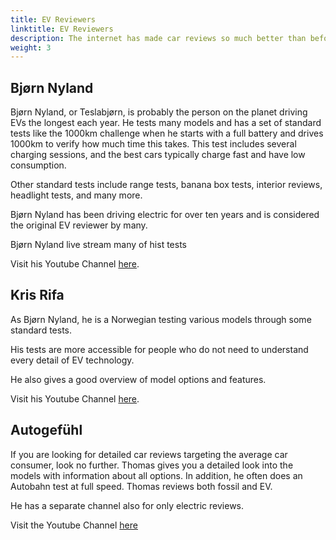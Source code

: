 ```yaml
---
title: EV Reviewers
linktitle: EV Reviewers
description: The internet has made car reviews so much better than before. On TV, you might get a 2-3 minute review for a specific model in some Car show, but with youtube and online reviews, you can get hours of materials for each EV model. EVKX.net has some favorite reviewers that give you the best EV reviews. 
weight: 3
---
```



## Bjørn Nyland

Bjørn Nyland, or Teslabjørn, is probably the person on the planet driving EVs the longest each year. He tests many models and has a set of standard tests like the 1000km challenge when he starts with a full battery and drives 1000km to verify how much time this takes. This test includes several charging sessions, and the best cars typically charge fast and have low consumption. 

Other standard tests include range tests, banana box tests, interior reviews, headlight tests, and many more. 

Bjørn Nyland has been driving electric for over ten years and is considered the original EV reviewer by many. 

Bjørn Nyland live stream many of hist tests

Visit his Youtube Channel [here](https://www.youtube.com/@bjornnyland). 


## Kris Rifa

As Bjørn Nyland, he is a Norwegian testing various models through some standard tests. 

His tests are more accessible for people who do not need to understand every detail of EV technology. 

He also gives a good overview of model options and features. 

Visit his Youtube Channel [here](https://www.youtube.com/c/krisrifa). 


## Autogefühl

If you are looking for detailed car reviews targeting the average car consumer, look no further. Thomas gives you a detailed look into the models with information about all options. In addition, he often does an Autobahn test at full speed. Thomas reviews both fossil and EV. 

He has a separate channel also for only electric reviews. 

Visit the Youtube Channel [here](https://www.youtube.com/@autogefuehl/videos)